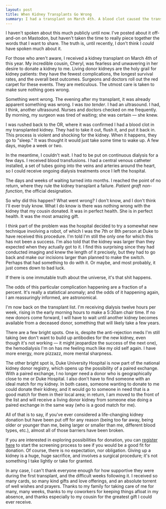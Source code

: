 ```yaml
---
layout: post
title: When Kidney Transplants Go Wrong
summary: I had a transplant on March 4th. A blood clot caused the transplant to fail. This is that story, and how you can help.
---
```


I haven't spoken about this much publicly until now. I've posted about it off-and-on on Mastodon, but haven't taken the time to really piece together the words that I want to share. The truth is, until recently, I don't think I _could_ have spoken much about it.

For those who aren't aware, I received a kidney transplant on March 4th of this year. My incredible cousin, Cheryl, was fearless and unwavering in her desire to donate a kidney to me. Living donor kidneys are the holy grail for kidney patients: they have the fewest complications, the longest survival rates, and the overall best outcomes. Surgeons and doctors roll out the red carpet for these events. They are meticulous. The utmost care is taken to make sure nothing goes wrong.

Something went wrong. The evening after my transplant, it was already apparent something was wrong. I was _too tender_. I had an ultrasound. I had, I think, another ultrasound. Nurses and doctors checked on me frequently. By morning, my surgeon was tired of waiting; she was certain — she knew. 

I was rushed back to the OR, where it was confirmed I had a blood clot in my transplanted kidney. They had to take it out, flush it, and put it back in. This process is violent and shocking for the kidney. When it happens, they go to "sleep." It was thought it would just take some time to wake up. A few days, maybe a week or two.

In the meantime, I couldn't wait. I had to be put on continuous dialysis for a few days. I received blood transfusions. I had a central venous catheter installed, a set of tubes going into the veins and arteries around the heart, so I could receive ongoing dialysis treatments once I left the hospital.

The days and weeks of waiting turned into months. I reached the point of no return, where they rule the kidney transplant a failure. *Patient graft non-function*, the official designation.

So why did this happen? What went wrong? I don't know, and I don't think I'll ever truly know. What I do know is there was nothing wrong with the kidney that my cousin donated. It was in perfect health. She is in perfect health. It was the most amazing gift. 

I think part of the problem was the hospital decided to try a somewhat new technique involving a robot, of which I was the 7th or 8th person at Duke to have received this procedure. I'm told I'm still the only one for which this has not been a success. I'm also told that the kidney was larger than they expected when they actually got to it. I find this surprising since they had conducted imaging and knew the length of it precisely, but they had to go back and make our incisions larger than planned to make the switch. Perhaps that had something to do with it. Or maybe, and most probably, it just comes down to bad luck.

If there is one immutable truth about the universe, it's that shit happens.

The odds of this particular complication happening are a fraction of a percent. It's really a statistical anomaly; and the odds of it happening again, I am reassuringly informed, are astronomical.

I'm now back on the transplant list. I'm receiving dialysis twelve hours per week, rising in the early morning hours to make a 5:30am chair time. If no new donors come forward, I will have to wait until another kidney becomes available from a deceased donor, something that will likely take a few years. 

There are a few bright spots. One is, despite the anti-rejection meds I'm still taking (we don't want to build up antibodies for the new kidney, even though it's not working — it might jeopardize the success of the next one), the hemodialysis I'm on has me feeling much like my old self again. I have more energy, more pizzazz, more mental sharpness. 

The other bright spot is, Duke University Hospital is now part of the national kidney donor registry, which opens up the possibility of a paired exchange. With a paired exchange, I no longer need a donor who is geographically close to me or Duke Hospital. I also don't have to find someone with an ideal match for my kidney. In both cases, someone wanting to donate to me could donate their kidney, and it would go to someone in need that is a good match for them in their local area; in return, I am moved to the front of the list and will receive a living donor kidney from someone else doing a paired exchange in the same way (who is a good match for me).

All of that is to say, if you've ever considered a life-changing kidney donation but have been put off for any reason (being too far away, being older or younger than me, being larger or smaller than me, different blood types, etc.), almost all of those barriers have been broken.

If you are interested in exploring possibilities for donation, you can [register here](https://duke.donorscreen.org/register/now) to start the screening process to see if you would be a good fit for donation. Of course, there is no expectation, nor obligation. Giving up a kidney is a huge, huge sacrifice, and involves a surgical procedure; it's not something I take lightly or take for granted.

In any case, I can't thank everyone enough for how supportive they were during the first transplant, and the difficult weeks following it. I received so many cards, so many kind gifts and love offerings, and an absolute torrent of well wishes and prayers. Thanks to my family for taking care of me for many, many weeks, thanks to my coworkers for keeping things afloat in my absence, and thanks especially to my cousin for the greatest gift I could ever receive.
